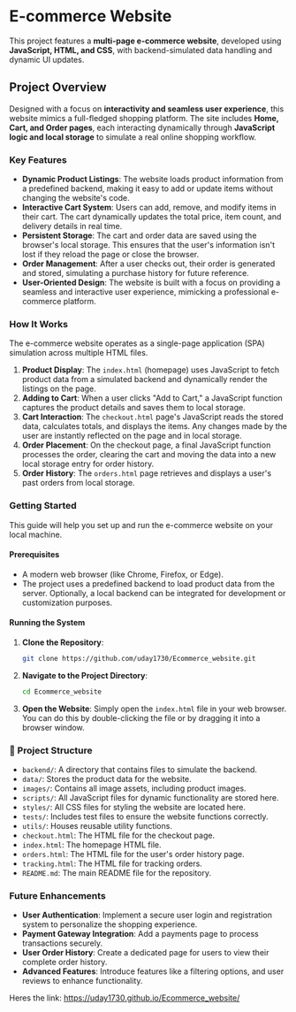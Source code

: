 
# **E-commerce Website**

This project features a **multi-page e-commerce website**, developed using **JavaScript, HTML, and CSS**, with backend-simulated data handling and dynamic UI updates.

## **Project Overview**  
Designed with a focus on **interactivity and seamless user experience**, this website mimics a full-fledged shopping platform. The site includes **Home, Cart, and Order pages**, each interacting dynamically through **JavaScript logic and local storage** to simulate a real online shopping workflow.

### Key Features

* **Dynamic Product Listings**: The website loads product information from a predefined backend, making it easy to add or update items without changing the website's code.  
* **Interactive Cart System**: Users can add, remove, and modify items in their cart. The cart dynamically updates the total price, item count, and delivery details in real time.  
* **Persistent Storage**: The cart and order data are saved using the browser's local storage. This ensures that the user's information isn't lost if they reload the page or close the browser.  
* **Order Management**: After a user checks out, their order is generated and stored, simulating a purchase history for future reference.  
* **User-Oriented Design**: The website is built with a focus on providing a seamless and interactive user experience, mimicking a professional e-commerce platform.  

### How It Works

The e-commerce website operates as a single-page application (SPA) simulation across multiple HTML files.

1.  **Product Display**: The `index.html` (homepage) uses JavaScript to fetch product data from a simulated backend and dynamically render the listings on the page.
2.  **Adding to Cart**: When a user clicks "Add to Cart," a JavaScript function captures the product details and saves them to local storage.
3.  **Cart Interaction**: The `checkout.html` page's JavaScript reads the stored data, calculates totals, and displays the items. Any changes made by the user are instantly reflected on the page and in local storage.
4.  **Order Placement**: On the checkout page, a final JavaScript function processes the order, clearing the cart and moving the data into a new local storage entry for order history.
5.  **Order History**: The `orders.html` page retrieves and displays a user's past orders from local storage.

### Getting Started

This guide will help you set up and run the e-commerce website on your local machine.

#### Prerequisites

  * A modern web browser (like Chrome, Firefox, or Edge).
  * The project uses a predefined backend to load product data from the server. Optionally, a local backend can be integrated for development or customization purposes.

#### Running the System

1.  **Clone the Repository**:
    ```bash
    git clone https://github.com/uday1730/Ecommerce_website.git
    ```
2.  **Navigate to the Project Directory**:
    ```bash
    cd Ecommerce_website
    ```
3.  **Open the Website**: Simply open the `index.html` file in your web browser. You can do this by double-clicking the file or by dragging it into a browser window.

### 📂 Project Structure

  * `backend/`: A directory that contains files to simulate the backend.
  * `data/`: Stores the product data for the website.
  * `images/`: Contains all image assets, including product images.
  * `scripts/`: All JavaScript files for dynamic functionality are stored here.
  * `styles/`: All CSS files for styling the website are located here.
  * `tests/`: Includes test files to ensure the website functions correctly.
  * `utils/`: Houses reusable utility functions.
  * `checkout.html`: The HTML file for the checkout page.
  * `index.html`: The homepage HTML file.
  * `orders.html`: The HTML file for the user's order history page.
  * `tracking.html`: The HTML file for tracking orders.
  * `README.md`: The main README file for the repository.

### Future Enhancements

  * **User Authentication**: Implement a secure user login and registration system to personalize the shopping experience.
  * **Payment Gateway Integration**: Add a payments page to process transactions securely.
  * **User Order History**: Create a dedicated page for users to view their complete order history.
  * **Advanced Features**: Introduce features like a filtering options, and user reviews to enhance functionality.

Heres the link: https://uday1730.github.io/Ecommerce_website/
